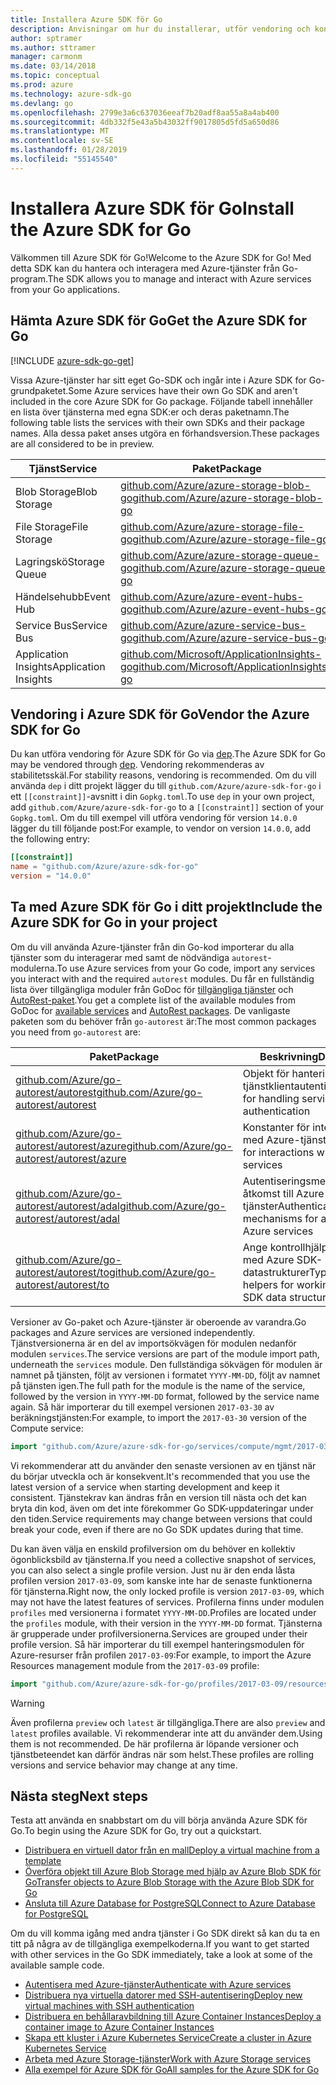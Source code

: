 ```yaml
---
title: Installera Azure SDK för Go
description: Anvisningar om hur du installerar, utför vendoring och konfigurerar Azure SDK för Go.
author: sptramer
ms.author: sttramer
manager: carmonm
ms.date: 03/14/2018
ms.topic: conceptual
ms.prod: azure
ms.technology: azure-sdk-go
ms.devlang: go
ms.openlocfilehash: 2799e3a6c637036eeaf7b20adf8aa55a8a4ab400
ms.sourcegitcommit: 4db332f5e43a5b43032ff9017805d5fd5a650d86
ms.translationtype: MT
ms.contentlocale: sv-SE
ms.lasthandoff: 01/28/2019
ms.locfileid: "55145540"
---
```

# <a name="install-the-azure-sdk-for-go"></a><span data-ttu-id="28846-103">Installera Azure SDK för Go</span><span class="sxs-lookup"><span data-stu-id="28846-103">Install the Azure SDK for Go</span></span>

<span data-ttu-id="28846-104">Välkommen till Azure SDK för Go!</span><span class="sxs-lookup"><span data-stu-id="28846-104">Welcome to the Azure SDK for Go!</span></span> <span data-ttu-id="28846-105">Med detta SDK kan du hantera och interagera med Azure-tjänster från Go-program.</span><span class="sxs-lookup"><span data-stu-id="28846-105">The SDK allows you to manage and interact with Azure services from your Go applications.</span></span>

## <a name="get-the-azure-sdk-for-go"></a><span data-ttu-id="28846-106">Hämta Azure SDK för Go</span><span class="sxs-lookup"><span data-stu-id="28846-106">Get the Azure SDK for Go</span></span>

[!INCLUDE [azure-sdk-go-get](includes/azure-sdk-go-get.md)]

<span data-ttu-id="28846-107">Vissa Azure-tjänster har sitt eget Go-SDK och ingår inte i Azure SDK for Go-grundpaketet.</span><span class="sxs-lookup"><span data-stu-id="28846-107">Some Azure services have their own Go SDK and aren't included in the core Azure SDK for Go package.</span></span> <span data-ttu-id="28846-108">Följande tabell innehåller en lista över tjänsterna med egna SDK:er och deras paketnamn.</span><span class="sxs-lookup"><span data-stu-id="28846-108">The following table lists the services with their own SDKs and their package names.</span></span> <span data-ttu-id="28846-109">Alla dessa paket anses utgöra en förhandsversion.</span><span class="sxs-lookup"><span data-stu-id="28846-109">These packages are all considered to be in preview.</span></span>

| <span data-ttu-id="28846-110">Tjänst</span><span class="sxs-lookup"><span data-stu-id="28846-110">Service</span></span> | <span data-ttu-id="28846-111">Paket</span><span class="sxs-lookup"><span data-stu-id="28846-111">Package</span></span> |
|---------|---------|
| <span data-ttu-id="28846-112">Blob Storage</span><span class="sxs-lookup"><span data-stu-id="28846-112">Blob Storage</span></span> | [<span data-ttu-id="28846-113">github.com/Azure/azure-storage-blob-go</span><span class="sxs-lookup"><span data-stu-id="28846-113">github.com/Azure/azure-storage-blob-go</span></span>](https://github.com/Azure/azure-storage-blob-go) |
| <span data-ttu-id="28846-114">File Storage</span><span class="sxs-lookup"><span data-stu-id="28846-114">File Storage</span></span> | [<span data-ttu-id="28846-115">github.com/Azure/azure-storage-file-go</span><span class="sxs-lookup"><span data-stu-id="28846-115">github.com/Azure/azure-storage-file-go</span></span>](https://github.com/Azure/azure-storage-file-go) |
| <span data-ttu-id="28846-116">Lagringskö</span><span class="sxs-lookup"><span data-stu-id="28846-116">Storage Queue</span></span> | [<span data-ttu-id="28846-117">github.com/Azure/azure-storage-queue-go</span><span class="sxs-lookup"><span data-stu-id="28846-117">github.com/Azure/azure-storage-queue-go</span></span>](https://github.com/Azure/azure-storage-queue-go) |
| <span data-ttu-id="28846-118">Händelsehubb</span><span class="sxs-lookup"><span data-stu-id="28846-118">Event Hub</span></span> | [<span data-ttu-id="28846-119">github.com/Azure/azure-event-hubs-go</span><span class="sxs-lookup"><span data-stu-id="28846-119">github.com/Azure/azure-event-hubs-go</span></span>](https://github.com/Azure/azure-event-hubs-go) |
| <span data-ttu-id="28846-120">Service Bus</span><span class="sxs-lookup"><span data-stu-id="28846-120">Service Bus</span></span> | [<span data-ttu-id="28846-121">github.com/Azure/azure-service-bus-go</span><span class="sxs-lookup"><span data-stu-id="28846-121">github.com/Azure/azure-service-bus-go</span></span>](https://github.com/Azure/azure-service-bus-go) |
| <span data-ttu-id="28846-122">Application Insights</span><span class="sxs-lookup"><span data-stu-id="28846-122">Application Insights</span></span> | [<span data-ttu-id="28846-123">github.com/Microsoft/ApplicationInsights-go</span><span class="sxs-lookup"><span data-stu-id="28846-123">github.com/Microsoft/ApplicationInsights-go</span></span>](https://github.com/Microsoft/ApplicationInsights-go) |

## <a name="vendor-the-azure-sdk-for-go"></a><span data-ttu-id="28846-124">Vendoring i Azure SDK för Go</span><span class="sxs-lookup"><span data-stu-id="28846-124">Vendor the Azure SDK for Go</span></span>

<span data-ttu-id="28846-125">Du kan utföra vendoring för Azure SDK för Go via [dep](https://github.com/golang/dep).</span><span class="sxs-lookup"><span data-stu-id="28846-125">The Azure SDK for Go may be vendored through [dep](https://github.com/golang/dep).</span></span> <span data-ttu-id="28846-126">Vendoring rekommenderas av stabilitetsskäl.</span><span class="sxs-lookup"><span data-stu-id="28846-126">For stability reasons, vendoring is recommended.</span></span> <span data-ttu-id="28846-127">Om du vill använda `dep` i ditt projekt lägger du till `github.com/Azure/azure-sdk-for-go` i ett `[[constraint]]`-avsnitt i din `Gopkg.toml`.</span><span class="sxs-lookup"><span data-stu-id="28846-127">To use `dep` in your own project, add `github.com/Azure/azure-sdk-for-go` to a `[[constraint]]` section of your `Gopkg.toml`.</span></span> <span data-ttu-id="28846-128">Om du till exempel vill utföra vendoring för version `14.0.0` lägger du till följande post:</span><span class="sxs-lookup"><span data-stu-id="28846-128">For example, to vendor on version `14.0.0`, add the following entry:</span></span>

```toml
[[constraint]]
name = "github.com/Azure/azure-sdk-for-go"
version = "14.0.0"
```

## <a name="include-the-azure-sdk-for-go-in-your-project"></a><span data-ttu-id="28846-129">Ta med Azure SDK för Go i ditt projekt</span><span class="sxs-lookup"><span data-stu-id="28846-129">Include the Azure SDK for Go in your project</span></span>

<span data-ttu-id="28846-130">Om du vill använda Azure-tjänster från din Go-kod importerar du alla tjänster som du interagerar med samt de nödvändiga `autorest`-modulerna.</span><span class="sxs-lookup"><span data-stu-id="28846-130">To use Azure services from your Go code, import any services you interact with and the required `autorest` modules.</span></span>
<span data-ttu-id="28846-131">Du får en fullständig lista över tillgängliga moduler från GoDoc för [tillgängliga tjänster](https://godoc.org/github.com/Azure/azure-sdk-for-go) och [AutoRest-paket](https://godoc.org/github.com/Azure/go-autorest).</span><span class="sxs-lookup"><span data-stu-id="28846-131">You get a complete list of the available modules from GoDoc for [available services](https://godoc.org/github.com/Azure/azure-sdk-for-go) and [AutoRest packages](https://godoc.org/github.com/Azure/go-autorest).</span></span> <span data-ttu-id="28846-132">De vanligaste paketen som du behöver från `go-autorest` är:</span><span class="sxs-lookup"><span data-stu-id="28846-132">The most common packages you need from `go-autorest` are:</span></span>

| <span data-ttu-id="28846-133">Paket</span><span class="sxs-lookup"><span data-stu-id="28846-133">Package</span></span> | <span data-ttu-id="28846-134">Beskrivning</span><span class="sxs-lookup"><span data-stu-id="28846-134">Description</span></span> |
|---------|-------------|
| <span data-ttu-id="28846-135">[github.com/Azure/go-autorest/autorest][autorest]</span><span class="sxs-lookup"><span data-stu-id="28846-135">[github.com/Azure/go-autorest/autorest][autorest]</span></span> | <span data-ttu-id="28846-136">Objekt för hantering av tjänstklientautentisering</span><span class="sxs-lookup"><span data-stu-id="28846-136">Objects for handling service client authentication</span></span> |
| <span data-ttu-id="28846-137">[github.com/Azure/go-autorest/autorest/azure][autorest/azure]</span><span class="sxs-lookup"><span data-stu-id="28846-137">[github.com/Azure/go-autorest/autorest/azure][autorest/azure]</span></span> | <span data-ttu-id="28846-138">Konstanter för interaktioner med Azure-tjänster</span><span class="sxs-lookup"><span data-stu-id="28846-138">Constants for interactions with Azure services</span></span> |
| <span data-ttu-id="28846-139">[github.com/Azure/go-autorest/autorest/adal][autorest/adal]</span><span class="sxs-lookup"><span data-stu-id="28846-139">[github.com/Azure/go-autorest/autorest/adal][autorest/adal]</span></span> | <span data-ttu-id="28846-140">Autentiseringsmekanismer för åtkomst till Azure-tjänster</span><span class="sxs-lookup"><span data-stu-id="28846-140">Authentication mechanisms for accessing Azure services</span></span> |
| <span data-ttu-id="28846-141">[github.com/Azure/go-autorest/autorest/to][autorest/to]</span><span class="sxs-lookup"><span data-stu-id="28846-141">[github.com/Azure/go-autorest/autorest/to][autorest/to]</span></span> | <span data-ttu-id="28846-142">Ange kontrollhjälp för att arbeta med Azure SDK-datastrukturer</span><span class="sxs-lookup"><span data-stu-id="28846-142">Type assertion helpers for working with Azure SDK data structures</span></span> |

[autorest]: https://godoc.org/github.com/Azure/go-autorest/autorest
[autorest/azure]: https://godoc.org/github.com/Azure/go-autorest/autorest/azure
[autorest/adal]: https://godoc.org/github.com/Azure/go-autorest/autorest/adal
[autorest/to]: https://godoc.org/github.com/Azure/go-autorest/autorest/to

<span data-ttu-id="28846-143">Versioner av Go-paket och Azure-tjänster är oberoende av varandra.</span><span class="sxs-lookup"><span data-stu-id="28846-143">Go packages and Azure services are versioned independently.</span></span> <span data-ttu-id="28846-144">Tjänstversionerna är en del av importsökvägen för modulen nedanför modulen `services`.</span><span class="sxs-lookup"><span data-stu-id="28846-144">The service versions are part of the module import path, underneath the `services` module.</span></span> <span data-ttu-id="28846-145">Den fullständiga sökvägen för modulen är namnet på tjänsten, följt av versionen i formatet `YYYY-MM-DD`, följt av namnet på tjänsten igen.</span><span class="sxs-lookup"><span data-stu-id="28846-145">The full path for the module is the name of the service, followed by the version in `YYYY-MM-DD` format, followed by the service name again.</span></span> <span data-ttu-id="28846-146">Så här importerar du till exempel versionen `2017-03-30` av beräkningstjänsten:</span><span class="sxs-lookup"><span data-stu-id="28846-146">For example, to import the `2017-03-30` version of the Compute service:</span></span>

```go
import "github.com/Azure/azure-sdk-for-go/services/compute/mgmt/2017-03-30/compute"
```

<span data-ttu-id="28846-147">Vi rekommenderar att du använder den senaste versionen av en tjänst när du börjar utveckla och är konsekvent.</span><span class="sxs-lookup"><span data-stu-id="28846-147">It's recommended that you use the latest version of a service when starting development and keep it consistent.</span></span>
<span data-ttu-id="28846-148">Tjänstekrav kan ändras från en version till nästa och det kan bryta din kod, även om det inte förekommer Go SDK-uppdateringar under den tiden.</span><span class="sxs-lookup"><span data-stu-id="28846-148">Service requirements may change between versions that could break your code, even if there are no Go SDK updates during that time.</span></span>

<span data-ttu-id="28846-149">Du kan även välja en enskild profilversion om du behöver en kollektiv ögonblicksbild av tjänsterna.</span><span class="sxs-lookup"><span data-stu-id="28846-149">If you need a collective snapshot of services, you can also select a single profile version.</span></span> <span data-ttu-id="28846-150">Just nu är den enda låsta profilen version `2017-03-09`, som kanske inte har de senaste funktionerna för tjänsterna.</span><span class="sxs-lookup"><span data-stu-id="28846-150">Right now, the only locked profile is version `2017-03-09`, which may not have the latest features of services.</span></span> <span data-ttu-id="28846-151">Profilerna finns under modulen `profiles` med versionerna i formatet `YYYY-MM-DD`.</span><span class="sxs-lookup"><span data-stu-id="28846-151">Profiles are located under the `profiles` module, with their version in the `YYYY-MM-DD` format.</span></span> <span data-ttu-id="28846-152">Tjänsterna är grupperade under profilversionerna.</span><span class="sxs-lookup"><span data-stu-id="28846-152">Services are grouped under their profile version.</span></span> <span data-ttu-id="28846-153">Så här importerar du till exempel hanteringsmodulen för Azure-resurser från profilen `2017-03-09`:</span><span class="sxs-lookup"><span data-stu-id="28846-153">For example, to import the Azure Resources management module from the `2017-03-09` profile:</span></span>

```go
import "github.com/Azure/azure-sdk-for-go/profiles/2017-03-09/resources/mgmt/resources"
```

> [!WARNING]
> <span data-ttu-id="28846-154">Även profilerna `preview` och `latest` är tillgängliga.</span><span class="sxs-lookup"><span data-stu-id="28846-154">There are also `preview` and `latest` profiles available.</span></span> <span data-ttu-id="28846-155">Vi rekommenderar inte att du använder dem.</span><span class="sxs-lookup"><span data-stu-id="28846-155">Using them is not recommended.</span></span> <span data-ttu-id="28846-156">De här profilerna är löpande versioner och tjänstbeteendet kan därför ändras när som helst.</span><span class="sxs-lookup"><span data-stu-id="28846-156">These profiles are rolling versions and service behavior may change at any time.</span></span>

## <a name="next-steps"></a><span data-ttu-id="28846-157">Nästa steg</span><span class="sxs-lookup"><span data-stu-id="28846-157">Next steps</span></span>

<span data-ttu-id="28846-158">Testa att använda en snabbstart om du vill börja använda Azure SDK för Go.</span><span class="sxs-lookup"><span data-stu-id="28846-158">To begin using the Azure SDK for Go, try out a quickstart.</span></span>

* [<span data-ttu-id="28846-159">Distribuera en virtuell dator från en mall</span><span class="sxs-lookup"><span data-stu-id="28846-159">Deploy a virtual machine from a template</span></span>](azure-sdk-go-qs-vm.md)
* [<span data-ttu-id="28846-160">Överföra objekt till Azure Blob Storage med hjälp av Azure Blob SDK för Go</span><span class="sxs-lookup"><span data-stu-id="28846-160">Transfer objects to Azure Blob Storage with the Azure Blob SDK for Go</span></span>](/azure/storage/blobs/storage-quickstart-blobs-go?toc=%2fgo%2fazure%2ftoc.json)
* [<span data-ttu-id="28846-161">Ansluta till Azure Database for PostgreSQL</span><span class="sxs-lookup"><span data-stu-id="28846-161">Connect to Azure Database for PostgreSQL</span></span>](/azure/postgresql/connect-go?toc=%2fgo%2fazure%2ftoc.json)

<span data-ttu-id="28846-162">Om du vill komma igång med andra tjänster i Go SDK direkt så kan du ta en titt på några av de tillgängliga exempelkoderna.</span><span class="sxs-lookup"><span data-stu-id="28846-162">If you want to get started with other services in the Go SDK immediately, take a look at some of the available sample code.</span></span>

* [<span data-ttu-id="28846-163">Autentisera med Azure-tjänster</span><span class="sxs-lookup"><span data-stu-id="28846-163">Authenticate with Azure services</span></span>](https://github.com/Azure-Samples/azure-sdk-for-go-samples/tree/master/internal/iam)
* [<span data-ttu-id="28846-164">Distribuera nya virtuella datorer med SSH-autentisering</span><span class="sxs-lookup"><span data-stu-id="28846-164">Deploy new virtual machines with SSH authentication</span></span>](https://github.com/Azure-Samples/azure-sdk-for-go-samples/tree/master/compute)
* [<span data-ttu-id="28846-165">Distribuera en behållaravbildning till Azure Container Instances</span><span class="sxs-lookup"><span data-stu-id="28846-165">Deploy a container image to Azure Container Instances</span></span>](https://github.com/Azure-Samples/azure-sdk-for-go-samples/tree/master/compute)
* [<span data-ttu-id="28846-166">Skapa ett kluster i Azure Kubernetes Service</span><span class="sxs-lookup"><span data-stu-id="28846-166">Create a cluster in Azure Kubernetes Service</span></span>](https://github.com/Azure-Samples/azure-sdk-for-go-samples/blob/master/compute)
* [<span data-ttu-id="28846-167">Arbeta med Azure Storage-tjänster</span><span class="sxs-lookup"><span data-stu-id="28846-167">Work with Azure Storage services</span></span>](https://github.com/Azure-Samples/azure-sdk-for-go-samples/tree/master/storage)
* [<span data-ttu-id="28846-168">Alla exempel för Azure SDK för Go</span><span class="sxs-lookup"><span data-stu-id="28846-168">All samples for the Azure SDK for Go</span></span>](https://github.com/azure-samples/azure-sdk-for-go-samples)
